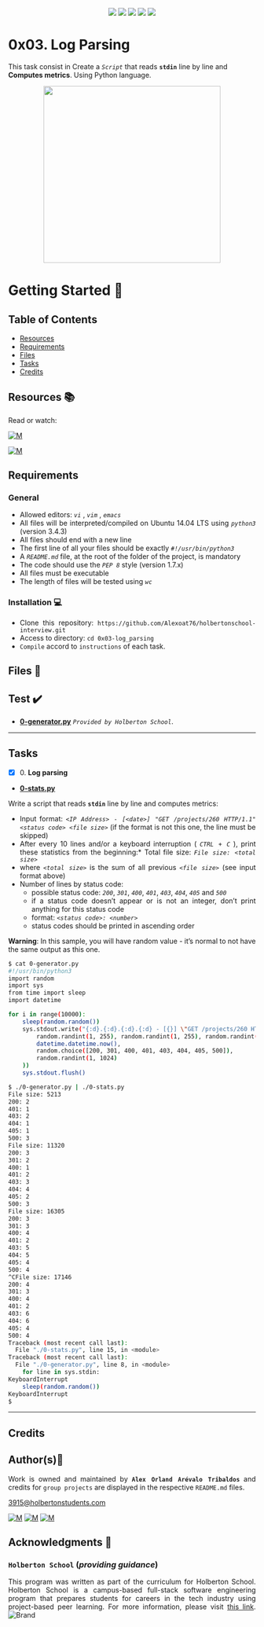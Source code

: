 <p align="center">
<img src="https://img.shields.io/badge/LINUX-darkgreen.svg"/>
<img src="https://img.shields.io/badge/Shell-ligthgreen.svg"/>
<img src="https://img.shields.io/badge/Vim-green.svg"/>
<img src="https://img.shields.io/badge/Python-blue.svg"/>
<img src="https://img.shields.io/badge/Markdown-black.svg"/><br>	
</p>

# 0x03. Log Parsing

This task consist in Create a *`Script`* that reads **`stdin`** line by line and **Computes metrics**. Using Python language.

<p align="center">
  <img width="360"  
        src="https://files.realpython.com/media/Subprocess_Watermarked.6d0e6a5d7d77.jpg"
  >
</p>

# Getting Started :running:	
<div style="text-align: justify">

## Table of Contents
* [Resources](#resources-books)
* [Requirements](#requirements)
* [Files](#files-file_folder)
* [Tasks](#tasks)
* [Credits](#credits)

## Resources :books:
Read or watch:
	
[![M](https://upload.wikimedia.org/wikipedia/commons/thumb/2/2f/Google_2015_logo.svg/80px-Google_2015_logo.svg.png)](https://www.google.com/search?q=log+parsing+with+python&bih=929&biw=1920&hl=en&source=hp&ei=JMP6Yqe1N4mMwbkPhpeSkA8&iflsig=AJiK0e8AAAAAYvrRNFxzDmEz9aTNiwcx5DnUV4N_VgUE&ved=0ahUKEwin16eh7cn5AhUJRjABHYaLBPIQ4dUDCAg&uact=5&oq=log+parsing+with+python&gs_lcp=Cgdnd3Mtd2l6EAMyBQgAEIAEMgYIABAeEBYyBggAEB4QFjIGCAAQHhAWMgYIABAeEBYyBggAEB4QFjIGCAAQHhAWMgYIABAeEBYyBggAEB4QFjIGCAAQHhAWUL4HWL4HYIQMaAFwAHgAgAF4iAF4kgEDMC4xmAEAoAECoAEBsAEA&sclient=gws-wiz)

[![M](https://upload.wikimedia.org/wikipedia/commons/thumb/e/e1/Logo_of_YouTube_%282015-2017%29.svg/70px-Logo_of_YouTube_%282015-2017%29.svg.png)](https://www.youtube.com/results?search_query=log+parsing+with+python)

## Requirements
### General
- Allowed editors:  *` vi `* ,  *` vim `* ,  *` emacs `* 
- All files will be interpreted/compiled on Ubuntu 14.04 LTS using  *` python3 `*  (version 3.4.3)
- All files should end with a new line
- The first line of all your files should be exactly  *` #!/usr/bin/python3 `* 
- A  *` README.md `*  file, at the root of the folder of the project, is mandatory
- The code should use the  *` PEP 8 `*  style (version 1.7.x)
- All files must be executable
- The length of files will be tested using  *` wc `*

### Installation :computer:
	
- Clone this repository: `https://github.com/Alexoat76/holbertonschool-interview.git`	
- Access to directory: `cd 0x03-log_parsing`
- `Compile` accord to `instructions` of each task.

## Files :file_folder:

## Test :heavy_check_mark:

+ **[0-generator.py](./0-generator.py)**  *`Provided by Holberton School`*.

---

## Tasks

+ [x] 0\. **Log parsing**

+ **[0-stats.py](./0-stats.py)**

Write a script that reads   **` stdin `**   line by line and computes metrics:
* Input format:  *` <IP Address> - [<date>] "GET /projects/260 HTTP/1.1" <status code> <file size> `*  (if the format is not this one, the line must be skipped)
* After every 10 lines and/or a keyboard interruption ( *` CTRL + C `* ), print these statistics from the beginning:* Total file size:  *` File size: <total size> `* 
* where  *` <total size> `*  is the sum of all previous  *` <file size> `*  (see input format above)
* Number of lines by status code: 
	* possible status code: *` 200 `*, *` 301 `*, *` 400 `*, *` 401 `*, *` 403 `*, *` 404 `*, *` 405 `* and *` 500 `* 
	* if a status code doesn’t appear or is not an integer, don’t print anything for this status code
	* format:  *` <status code>: <number> `* 
	* status codes should be printed in ascending order

**Warning**:  In this sample, you will have random value - it’s normal to not have the same output as this one.

```bash
$ cat 0-generator.py
#!/usr/bin/python3
import random
import sys
from time import sleep
import datetime

for i in range(10000):
    sleep(random.random())
    sys.stdout.write("{:d}.{:d}.{:d}.{:d} - [{}] \"GET /projects/260 HTTP/1.1\" {} {}\n".format(
        random.randint(1, 255), random.randint(1, 255), random.randint(1, 255), random.randint(1, 255),
        datetime.datetime.now(),
        random.choice([200, 301, 400, 401, 403, 404, 405, 500]),
        random.randint(1, 1024)
    ))
    sys.stdout.flush()

$ ./0-generator.py | ./0-stats.py 
File size: 5213
200: 2
401: 1
403: 2
404: 1
405: 1
500: 3
File size: 11320
200: 3
301: 2
400: 1
401: 2
403: 3
404: 4
405: 2
500: 3
File size: 16305
200: 3
301: 3
400: 4
401: 2
403: 5
404: 5
405: 4
500: 4
^CFile size: 17146
200: 4
301: 3
400: 4
401: 2
403: 6
404: 6
405: 4
500: 4
Traceback (most recent call last):
  File "./0-stats.py", line 15, in <module>
Traceback (most recent call last):
  File "./0-generator.py", line 8, in <module>
    for line in sys.stdin:
KeyboardInterrupt
    sleep(random.random())
KeyboardInterrupt
$ 

```
---

## Credits

## Author(s):blue_book:

Work is owned and maintained by 
	**`Alex Orland Arévalo Tribaldos`**  and credits for `group projects` are displayed in the respective `README.md` files.

<3915@holbertonstudents.com>
	
[![M](https://upload.wikimedia.org/wikipedia/commons/thumb/9/91/Octicons-mark-github.svg/25px-Octicons-mark-github.svg.png)](https://github.com/Alexoat76)
[![M](https://upload.wikimedia.org/wikipedia/fr/thumb/c/c8/Twitter_Bird.svg/25px-Twitter_Bird.svg.png)](https://twitter.com/aoarevalot)
[![M](https://upload.wikimedia.org/wikipedia/commons/thumb/c/ca/LinkedIn_logo_initials.png/25px-LinkedIn_logo_initials.png)](https://www.linkedin.com/in/Alexoat76/)

## Acknowledgments :mega: 

### **`Holberton School`** (*providing guidance*)
	
This program was written as part of the curriculum for Holberton School.
Holberton School is a campus-based full-stack software engineering program
that prepares students for careers in the tech industry using project-based
peer learning. For more information,  please visit [this link](https://www.holbertonschool.com/).
![Brand](https://assets.website-files.com/6105315644a26f77912a1ada/610540e8b4cd6969794fe673_Holberton_School_logo-04-04.svg)
